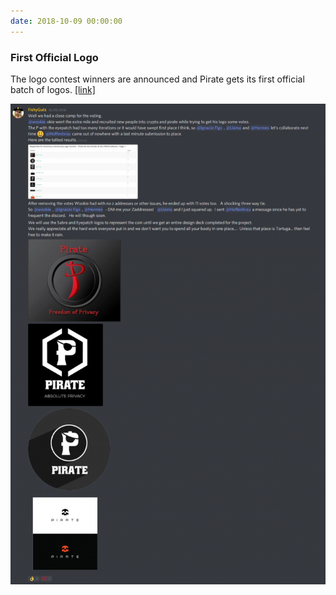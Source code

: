 ```yaml
---
date: 2018-10-09 00:00:00
---
```


### First Official Logo

The logo contest winners are announced and Pirate gets its first official batch of logos. [[link]](https://discordapp.com/channels/412898016371015680/484638479808987137/499298987921375233)

[![First Official Logo](assets/img/posts/First-Logos-768x1172.png)](assets/img/posts/First-Logos-768x1172.png)

